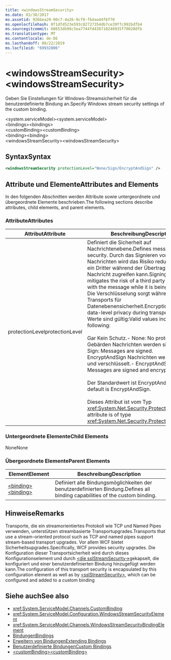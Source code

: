 ```yaml
---
title: <windowsStreamSecurity>
ms.date: 03/30/2017
ms.assetid: 926bea29-90c7-4a26-9cf0-fb4aa44f6f70
ms.openlocfilehash: 0f1dfd523e593c82727354db7ce39ffc992bdfb4
ms.sourcegitcommit: 68653db98c5ea7744fd438710248935f70020dfb
ms.translationtype: MT
ms.contentlocale: de-DE
ms.lasthandoff: 08/22/2019
ms.locfileid: "69932806"
---
```

# <a name="windowsstreamsecurity"></a><span data-ttu-id="9f8a0-101">\<windowsStreamSecurity></span><span class="sxs-lookup"><span data-stu-id="9f8a0-101">\<windowsStreamSecurity></span></span>
<span data-ttu-id="9f8a0-102">Geben Sie Einstellungen für Windows-Streamsicherheit für die benutzerdefinierte Bindung an.</span><span class="sxs-lookup"><span data-stu-id="9f8a0-102">Specify Windows stream security settings of the custom binding.</span></span>  
  
 <span data-ttu-id="9f8a0-103">\<system.serviceModel></span><span class="sxs-lookup"><span data-stu-id="9f8a0-103">\<system.serviceModel></span></span>  
<span data-ttu-id="9f8a0-104">\<bindings></span><span class="sxs-lookup"><span data-stu-id="9f8a0-104">\<bindings></span></span>  
<span data-ttu-id="9f8a0-105">\<customBinding></span><span class="sxs-lookup"><span data-stu-id="9f8a0-105">\<customBinding></span></span>  
<span data-ttu-id="9f8a0-106">\<binding></span><span class="sxs-lookup"><span data-stu-id="9f8a0-106">\<binding></span></span>  
<span data-ttu-id="9f8a0-107">\<windowsStreamSecurity></span><span class="sxs-lookup"><span data-stu-id="9f8a0-107">\<windowsStreamSecurity></span></span>  
  
## <a name="syntax"></a><span data-ttu-id="9f8a0-108">Syntax</span><span class="sxs-lookup"><span data-stu-id="9f8a0-108">Syntax</span></span>  
  
```xml  
<windowsStreamSecurity protectionLevel="None/Sign/EncryptAndSign" />
```  
  
## <a name="attributes-and-elements"></a><span data-ttu-id="9f8a0-109">Attribute und Elemente</span><span class="sxs-lookup"><span data-stu-id="9f8a0-109">Attributes and Elements</span></span>  
 <span data-ttu-id="9f8a0-110">In den folgenden Abschnitten werden Attribute sowie untergeordnete und übergeordnete Elemente beschrieben.</span><span class="sxs-lookup"><span data-stu-id="9f8a0-110">The following sections describe attributes, child elements, and parent elements.</span></span>  
  
### <a name="attributes"></a><span data-ttu-id="9f8a0-111">Attribute</span><span class="sxs-lookup"><span data-stu-id="9f8a0-111">Attributes</span></span>  
  
|<span data-ttu-id="9f8a0-112">Attribut</span><span class="sxs-lookup"><span data-stu-id="9f8a0-112">Attribute</span></span>|<span data-ttu-id="9f8a0-113">Beschreibung</span><span class="sxs-lookup"><span data-stu-id="9f8a0-113">Description</span></span>|  
|---------------|-----------------|  
|<span data-ttu-id="9f8a0-114">protectionLevel</span><span class="sxs-lookup"><span data-stu-id="9f8a0-114">protectionLevel</span></span>|<span data-ttu-id="9f8a0-115">Definiert die Sicherheit auf Nachrichtenebene.</span><span class="sxs-lookup"><span data-stu-id="9f8a0-115">Defines message-level security.</span></span> <span data-ttu-id="9f8a0-116">Durch das Signieren von Nachrichten wird das Risiko reduziert, dass ein Dritter während der Übertragung auf die Nachricht zugreifen kann.</span><span class="sxs-lookup"><span data-stu-id="9f8a0-116">Signing messages mitigates the risk of a third party tampering with the message while it is being transferred.</span></span> <span data-ttu-id="9f8a0-117">Die Verschlüsselung sorgt während des Transports für Datenebenensicherheit.</span><span class="sxs-lookup"><span data-stu-id="9f8a0-117">Encryption provides data-level privacy during transport.</span></span> <span data-ttu-id="9f8a0-118">Folgende Werte sind gültig:</span><span class="sxs-lookup"><span data-stu-id="9f8a0-118">Valid values include the following:</span></span><br /><br /> <span data-ttu-id="9f8a0-119">Gar Kein Schutz.</span><span class="sxs-lookup"><span data-stu-id="9f8a0-119">-   None: No protection.</span></span><br /><span data-ttu-id="9f8a0-120">Gebärden Nachrichten werden signiert.</span><span class="sxs-lookup"><span data-stu-id="9f8a0-120">-   Sign: Messages are signed.</span></span><br /><span data-ttu-id="9f8a0-121">EncryptAndSign Nachrichten werden signiert und verschlüsselt.</span><span class="sxs-lookup"><span data-stu-id="9f8a0-121">-   EncryptAndSign: Messages are signed and encrypted.</span></span><br /><br /> <span data-ttu-id="9f8a0-122">Der Standardwert ist EncryptAndSign.</span><span class="sxs-lookup"><span data-stu-id="9f8a0-122">The default is EncryptAndSign.</span></span><br /><br /> <span data-ttu-id="9f8a0-123">Dieses Attribut ist vom Typ <xref:System.Net.Security.ProtectionLevel>.</span><span class="sxs-lookup"><span data-stu-id="9f8a0-123">This attribute is of type <xref:System.Net.Security.ProtectionLevel>.</span></span>|  
  
### <a name="child-elements"></a><span data-ttu-id="9f8a0-124">Untergeordnete Elemente</span><span class="sxs-lookup"><span data-stu-id="9f8a0-124">Child Elements</span></span>  
 <span data-ttu-id="9f8a0-125">None</span><span class="sxs-lookup"><span data-stu-id="9f8a0-125">None</span></span>  
  
### <a name="parent-elements"></a><span data-ttu-id="9f8a0-126">Übergeordnete Elemente</span><span class="sxs-lookup"><span data-stu-id="9f8a0-126">Parent Elements</span></span>  
  
|<span data-ttu-id="9f8a0-127">Element</span><span class="sxs-lookup"><span data-stu-id="9f8a0-127">Element</span></span>|<span data-ttu-id="9f8a0-128">Beschreibung</span><span class="sxs-lookup"><span data-stu-id="9f8a0-128">Description</span></span>|  
|-------------|-----------------|  
|[<span data-ttu-id="9f8a0-129">\<binding></span><span class="sxs-lookup"><span data-stu-id="9f8a0-129">\<binding></span></span>](../../../misc/binding.md)|<span data-ttu-id="9f8a0-130">Definiert alle Bindungsmöglichkeiten der benutzerdefinierten Bindung.</span><span class="sxs-lookup"><span data-stu-id="9f8a0-130">Defines all binding capabilities of the custom binding.</span></span>|  
  
## <a name="remarks"></a><span data-ttu-id="9f8a0-131">Hinweise</span><span class="sxs-lookup"><span data-stu-id="9f8a0-131">Remarks</span></span>  
 <span data-ttu-id="9f8a0-132">Transporte, die ein streamorientiertes Protokoll wie TCP und Named Pipes verwenden, unterstützen streambasierte Transportupgrades.</span><span class="sxs-lookup"><span data-stu-id="9f8a0-132">Transports that use a stream-oriented protocol such as TCP and named pipes support stream-based transport upgrades.</span></span> <span data-ttu-id="9f8a0-133">Vor allem WCF bietet Sicherheitsupgrades.</span><span class="sxs-lookup"><span data-stu-id="9f8a0-133">Specifically, WCF provides security upgrades.</span></span> <span data-ttu-id="9f8a0-134">Die Konfiguration dieser Transportsicherheit wird durch dieses Konfigurationselement und durch [ \<die sslStreamSecurity->](sslstreamsecurity.md)gekapselt, die konfiguriert und einer benutzerdefinierten Bindung hinzugefügt werden kann.</span><span class="sxs-lookup"><span data-stu-id="9f8a0-134">The configuration of this transport security is encapsulated by this configuration element  as well as by [\<sslStreamSecurity>](sslstreamsecurity.md), which can be configured and added to a custom binding</span></span>  
  
## <a name="see-also"></a><span data-ttu-id="9f8a0-135">Siehe auch</span><span class="sxs-lookup"><span data-stu-id="9f8a0-135">See also</span></span>

- <xref:System.ServiceModel.Channels.CustomBinding>
- <xref:System.ServiceModel.Configuration.WindowsStreamSecurityElement>
- <xref:System.ServiceModel.Channels.WindowsStreamSecurityBindingElement>
- [<span data-ttu-id="9f8a0-136">Bindungen</span><span class="sxs-lookup"><span data-stu-id="9f8a0-136">Bindings</span></span>](../../../wcf/bindings.md)
- [<span data-ttu-id="9f8a0-137">Erweitern von Bindungen</span><span class="sxs-lookup"><span data-stu-id="9f8a0-137">Extending Bindings</span></span>](../../../wcf/extending/extending-bindings.md)
- [<span data-ttu-id="9f8a0-138">Benutzerdefinierte Bindungen</span><span class="sxs-lookup"><span data-stu-id="9f8a0-138">Custom Bindings</span></span>](../../../wcf/extending/custom-bindings.md)
- [<span data-ttu-id="9f8a0-139">\<customBinding></span><span class="sxs-lookup"><span data-stu-id="9f8a0-139">\<customBinding></span></span>](custombinding.md)
